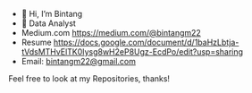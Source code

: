- 👋 Hi, I’m Bintang
- 👀 Data Analyst
- Medium.com https://medium.com/@bintangm22
- Resume https://docs.google.com/document/d/1baHzLbtja-tVdsMTHvElTK0Iysg8wH2eP8Ugz-EcdPo/edit?usp=sharing
- Email: bintangm22@gmail.com

Feel free to look at my Repositories, thanks!

<!---
edwardjacob2315/edwardjacob2315 is a ✨ special ✨ repository because its `README.md` (this file) appears on your GitHub profile.
You can click the Preview link to take a look at your changes.
--->
